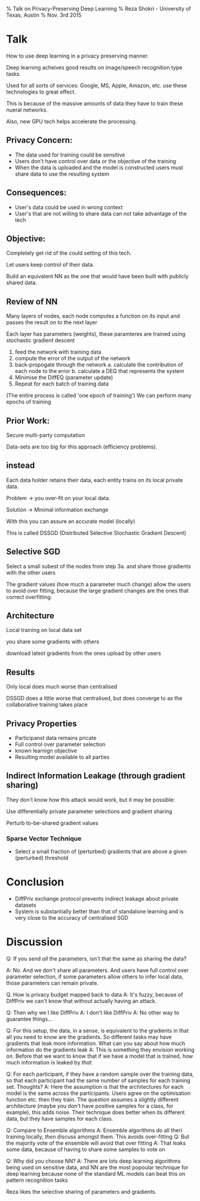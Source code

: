 % Talk on Privacy-Preserving Deep Learning
% Reza Shokri - University of Texas, Austin
% Nov. 3rd 2015

Talk
====


How to use deep learning in a privacy preserving manner.

Deep learning acheives good results on image/speech recognition type tasks.

Used for all sorts of services: Google, MS, Apple, Amazon, etc. use these
technologies to great effect. 

This is because of the massive amounts of data they have to train these nueral
networks.

Also, new GPU tech helps accelerate the processing.


Privacy Concern:
----------------

* The data used for training could be sensitive
* Users don't have control over data or the objective of the training
* When the data is uploaded and the model is constructed users must share data
  to use the resulting system

Consequences:
-------------

* User's data could be used in wrong context
* User's that are not willing to share data can not take advantage of the tech

Objective:
----------

Completely get rid of the could setting of this tech.

Let users keep control of their data. 

Build an equivalent NN as the one that would have been built with publicly
shared data.


Review of NN
------------

Many layers of nodes, each node computes a function on its input and passes the
result on to the next layer

Each layer has parameters (weights), these paramteres are trained using
stochastic gradient descent


1. feed the network with training data
2. compute the error of the output of the network
3. back-propogate through the network
  a. calculate the contribution of each node to the error
  b. calculate a DEQ that represents the system
4. Minimise the DiffEQ (parameter update)
5. Repeat for each batch of training data

(The entire process is called 'one epoch of training') We can perform many
epochs of training



Prior Work:
-------

Secure multi-party computation

Data-sets are too big for this approach (efficiency problems).

instead
-------

Each data holder retains their data, each entity trains on its local private
data.

Problem -> you over-fit on your local data.

Solution -> Minimal information exchange

With this you can assure an accurate model (locally)

This is called DSSGD (Distributed Selective Stochastic Gradient Descent)


Selective SGD
-------------

Select a small subest of the nodes from step 3a. and share those gradients with
the other users

The gradient values (how much a parameter much change) allow the users to avoid
over fitting, because the large gradient changes are the ones that correct
overfitting.


Architecture
------------

Local training on local data set

you share some gradients with others

download latest gradients from the ones upload by other users

Results
-------

Only local does much worse than centralised

DSSGD does a little worse that centralised, but does converge to as the
collaborative training takes place

Privacy Properties
------------------

* Participanst data remains pricate
* Full control over parameter selection
* known learnign objective
* Resulting model available to all parties

Indirect Information Leakage (through gradient sharing)
-------------------------------------------------------

They don't know how this attack would work, but it may be possible:

Use differentially private parameter selections and gradient sharing

Perturb to-be-shared gradient values

### Sparse Vector Technique

* Select a small fraction of (perturbed) gradients that are above a given
  (perturbed) threshold

Conclusion
==========

* DiffPriv exchange protocol prevents indirect leakage about private datasets
* System is substantially better than that of standalone learning and is very
  close to the accuracy of centralised SGD


Discussion
==========

Q: If you send _all_ the parameters, isn't that the same as sharing the data?

A: No. And we don't share all parameters. And users have full control over
  parameter selection, if some parameters allow others to infer local data, those
  parameters can remain private.

Q. How is privacy budget mapped back to data
A: It's fuzzy, because of DiffPriv we can't know that without actually having an attack.

Q: Then why we I like DiffPriv
A: I don't like DiffPriv
A: No other way to guarantee things...

Q: For this setup, the data, in a sense, is equivalent to the gradients in that
  all you need to know are the gradients. So different tasks may have gradients
  that leak more information. What can you say about how much information do the
  gradients leak
A: This is something they envision working on. Before that we want to know that
  if we have a model that is trained, how much information is leaked by _that_. 

Q: For each participant, if they have a random sample over the training data,
  so that each participant had the same number of samples for each training set.
  Thoughts?
A: Here the assumption is that the architectures for each model is the same
  across the participants. Users agree on the optimisation function etc. then
  they train. The question assumes a slightly different architecture (maybe you
  don't have positive samples for a class, for example), this adds noise. Their
  technique does better when its different data, but they have samples for each
  class.

Q: Compare to Ensemble algorithms
A: Ensemble algorithms do all theri training locally, _then_ discuss amongst
  them. This avoids over-fitting
Q: But the majority vote of the ensemble will avoid that over fitting
A: That leaks some data, because of having to share some samples to vote on

Q: Why did you choose NN?
A: There are lots deep learning algorithms being used on sensitive data, and NN
  are the most popoular technique for deep learning because none of the standard
  ML models can beat this on pattern recognition tasks



Reza likes the selective sharing of parameters and gradients.

